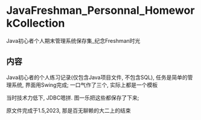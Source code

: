 # JavaFreshman_Personnal_HomeworkCollection
Java初心者个人期末管理系统保存集_纪念Freshman时光

内容
- 
Java初心者的个人练习记录(仅包含Java项目文件, 不包含SQL), 任务是简单的管理系统, 界面用Swing完成; 一口气作了三个, 实际上都是一个模板

当时技术力低下, JDBC嗯拼. 图一乐把这些都保存了下来; 

原文件完成于1.5,2023, 那是百无聊赖的大二上的结束

